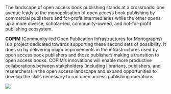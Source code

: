 
The landscape of open access book publishing stands at a crossroads: one avenue leads to the monopolisation of open access book publishing by commercial publishers and for-profit intermediaries while the other opens up a more diverse, scholar-led, community-owned, and not-for-profit publishing ecosystem. 

**COPIM** (Community-led Open Publication Infrastructures for Monographs) is a project dedicated towards supporting these second sets of possibility. It does so by delivering major improvements in the infrastructures used by open access book publishers and those publishers making a transition to open access books. COPIM’s innovations will enable more productive collaborations between stakeholders (including librarians, publishers, and researchers) in the open access landscape and expand opportunities to develop the skills necessary to run open access publishing operations.

![](/images/copim-logo.png)
